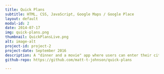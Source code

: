 ```yaml
---
title: Quick Plans
subtitle: HTML, CSS, JavaScript, Google Maps / Google Place
layout: default
modal-id: 2
date: 2014-07-17
img: quick-plans.png
thumbnail: QuickPlansLive.png
alt: image-alt
project-id: project-2
project-date: September 2016
description: A "dinner and a movie" app where users can enter their city, zip code, and the date they want to make plans to get search results for nearby restaurants and movies. Selecting any restaurant and movie theater combination automatically pulls up directions with Google Maps. Users can also quickly navigate to the restaurants' websites to view menus / make a reservation, or to Fandango to purchase tickets for the movie they selected.<br><br>Test it <a href="https://damp-stream-35666.herokuapp.com/" target="_blank">out</a>.
github-repo: https://github.com/matt-t-johnson/quick-plans

---
```

